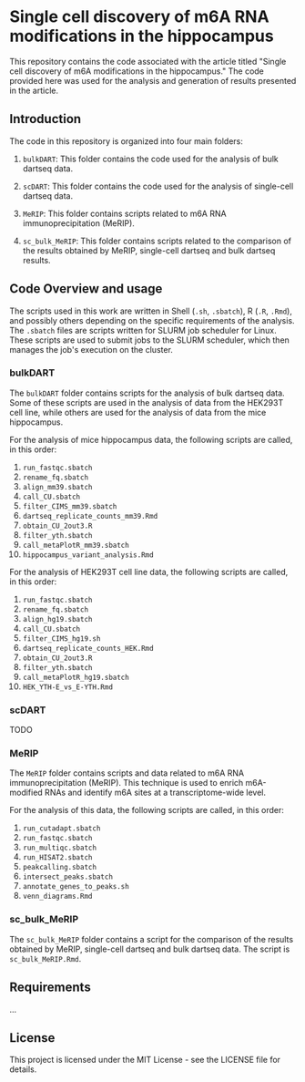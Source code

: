 # Single cell discovery of m6A RNA modifications in the hippocampus

This repository contains the code associated with the article titled "Single cell discovery of m6A modifications in the hippocampus." The code provided here was used for the analysis and generation of results presented in the article.

## Introduction

The code in this repository is organized into four main folders:

1. `bulkDART`: This folder contains the code used for the analysis of bulk dartseq data.

2. `scDART`: This folder contains the code used for the analysis of single-cell dartseq data.

3. `MeRIP`: This folder contains scripts related to m6A RNA immunoprecipitation (MeRIP).

4. `sc_bulk_MeRIP`: This folder contains scripts related to the comparison of the results obtained by MeRIP, single-cell dartseq and bulk dartseq results.


## Code Overview and usage

The scripts used in this work are written in Shell (`.sh`, `.sbatch`), R (`.R`, `.Rmd`), and possibly others depending on the specific requirements of the analysis. The `.sbatch` files are scripts written for SLURM job scheduler for Linux. These scripts are used to submit jobs to the SLURM scheduler, which then manages the job's execution on the cluster. 

### bulkDART

The `bulkDART` folder contains scripts for the analysis of bulk dartseq data. Some of these scripts are used in the analysis of data from the HEK293T cell line, while others are used for the analysis of data from the mice hippocampus. 

For the analysis of mice hippocampus data, the following scripts are called, in this order:

1. `run_fastqc.sbatch`
2. `rename_fq.sbatch`
3. `align_mm39.sbatch`
4. `call_CU.sbatch`
5. `filter_CIMS_mm39.sbatch`
6. `dartseq_replicate_counts_mm39.Rmd`
7. `obtain_CU_2out3.R`
8. `filter_yth.sbatch`
9. `call_metaPlotR_mm39.sbatch`
10. `hippocampus_variant_analysis.Rmd`

For the analysis of HEK293T cell line data, the following scripts are called, in this order:

1. `run_fastqc.sbatch`
2. `rename_fq.sbatch` 
3. `align_hg19.sbatch`
4. `call_CU.sbatch`
5. `filter_CIMS_hg19.sh`
6. `dartseq_replicate_counts_HEK.Rmd`
7. `obtain_CU_2out3.R`
8. `filter_yth.sbatch`
9. `call_metaPlotR_hg19.sbatch`
10. `HEK_YTH-E_vs_E-YTH.Rmd`

### scDART

TODO

### MeRIP

The `MeRIP` folder contains scripts and data related to m6A RNA immunoprecipitation (MeRIP). This technique is used to enrich m6A-modified RNAs and identify m6A sites at a transcriptome-wide level. 

For the analysis of this data, the following scripts are called, in this order:

1. `run_cutadapt.sbatch`
2. `run_fastqc.sbatch`
3. `run_multiqc.sbatch`
4. `run_HISAT2.sbatch`
5. `peakcalling.sbatch`
6. `intersect_peaks.sbatch`
7. `annotate_genes_to_peaks.sh`
8. `venn_diagrams.Rmd`

### sc_bulk_MeRIP

The `sc_bulk_MeRIP` folder contains a script for the comparison of the results obtained by MeRIP, single-cell dartseq and bulk dartseq data. The script is `sc_bulk_MeRIP.Rmd`.



## Requirements

...

## License

This project is licensed under the MIT License - see the LICENSE file for details.

